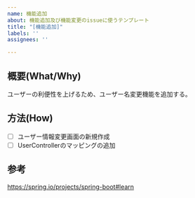 ```yaml
---
name: 機能追加
about: 機能追加及び機能変更のissueに使うテンプレート
title: "[機能追加]"
labels: ''
assignees: ''

---
```


## 概要(What/Why)
ユーザーの利便性を上げるため、ユーザー名変更機能を追加する。

## 方法(How)
- [ ] ユーザー情報変更画面の新規作成
- [ ] UserControllerのマッピングの追加

## 参考
https://spring.io/projects/spring-boot#learn
